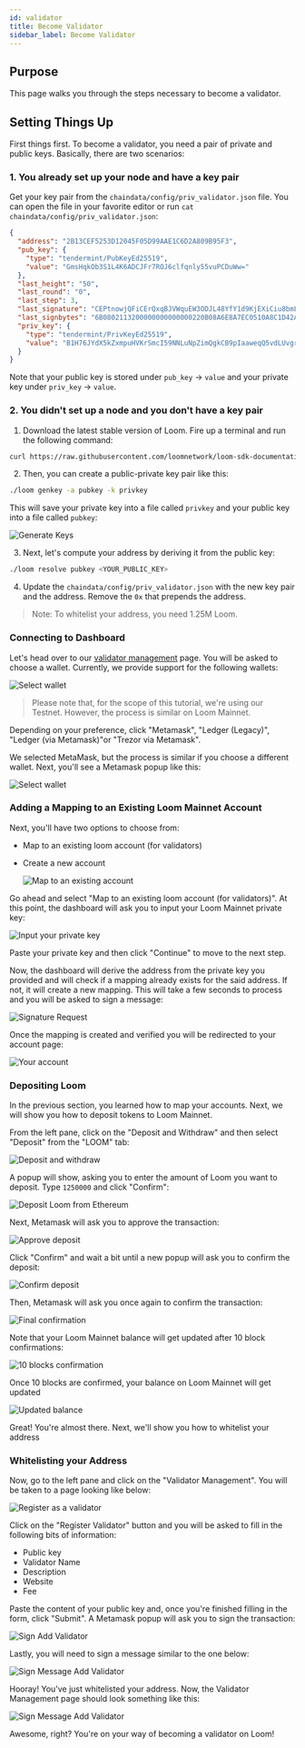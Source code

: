 ```yaml
---
id: validator
title: Become Validator
sidebar_label: Become Validator
---
```


## Purpose

This page walks you through the steps necessary to become a validator.

## Setting Things Up

First things first. To become a validator, you need a pair of private and public keys. Basically, there are two scenarios:

### 1. You already set up your node and have a key pair

Get your key pair from the `chaindata/config/priv_validator.json` file. You can open the file in your favorite editor or run `cat chaindata/config/priv_validator.json`:

```json
{
  "address": "2B13CEF5253D12045F05D99AAE1C6D2A809B95F3",
  "pub_key": {
    "type": "tendermint/PubKeyEd25519",
    "value": "GmsHqkOb3S1L4K6ADCJFr7ROJ6clfqnly55vuPCDuWw="
  },
  "last_height": "50",
  "last_round": "0",
  "last_step": 3,
  "last_signature": "CEPtnowjQFiCErQxqBJVWquEW3ODJL48YfY1d9KjEXiCiu8bmLmf5VECmOOQD3p7fumS7APxkMqUfCT+YqqhDg==",
  "last_signbytes": "6B0802113200000000000000220B08A6E8A7EC0510A8C1D42A2A480A2026ECBA6AB3721E5479D29237D4BBE2851EB4B5F580453048549E146E5BC9F5A212240A202D0F81B4495A49578C0E34205A9C51AECDC4A4562677044A415189DA30BB7F5C1001320764656661756C74",
  "priv_key": {
    "type": "tendermint/PrivKeyEd25519",
    "value": "B1H76JYdX5kZxmpuHVKrSmcI59NNLuNpZimQgkCB9pIaaweqQ5vdLUvgroAMIkWvtE4npyV+qeXLnm+48IO5bA=="
  }
}
```

Note that your public key is stored under `pub_key` -> `value` and your private key under `priv_key` -> `value`.

### 2. You didn't set up a node and you don't have a key pair

1. Download the latest stable version of Loom. Fire up a terminal and run the following command:

```bash
curl https://raw.githubusercontent.com/loomnetwork/loom-sdk-documentation/master/scripts/get_loom.sh | sh
```

2. Then, you can create a public-private key pair like this:

```bash
./loom genkey -a pubkey -k privkey
```

This will save your private key into a file called `privkey` and your public key into a file called `pubkey`:

![Generate Keys](/developers/img/validator-management-generate-keys.png)

3. Next, let's compute your address by deriving it from the public key:

```bash
./loom resolve pubkey <YOUR_PUBLIC_KEY>
```

4. Update the `chaindata/config/priv_validator.json` with the new key pair and the address. Remove the `0x` that prepends the address.

> Note: To whitelist your address, you need 1.25M Loom.

### Connecting to Dashboard

Let's head over to our [validator management](https://dashboard.dappchains.com/validator-management) page. You will be asked to choose a wallet. Currently, we provide support for the following wallets:

![Select wallet](/developers/img/validator-management-select-wallet.png)

> Please note that, for the scope of this tutorial, we're using our Testnet. However, the process is similar on Loom Mainnet.

Depending on your preference, click "Metamask", "Ledger (Legacy)", "Ledger (via Metamask)"or "Trezor via Metamask".

We selected MetaMask, but the process is similar if you choose a different wallet. Next, you'll see a Metamask popup like this:

![Select wallet](/developers/img/validator-management-connect-request.png)

### Adding a Mapping to an Existing Loom Mainnet Account

Next, you'll have two options to choose from:

- Map to an existing loom account (for validators)
- Create a new account
    
    ![Map to an existing account](/developers/img/validator-management-map-to-an-existing-account.png)

Go ahead and select "Map to an existing loom account (for validators)". At this point, the dashboard will ask you to input your Loom Mainnet private key:

![Input your private key](/developers/img/validator-management-input-your-private-key.png)

Paste your private key and then click "Continue" to move to the next step.

Now, the dashboard will derive the address from the private key you provided and will check if a mapping already exists for the said address. If not, it will create a new mapping. This will take a few seconds to process and you will be asked to sign a message:

![Signature Request](/developers/img/validator-management-signature-request-2.png)

Once the mapping is created and verified you will be redirected to your account page:

![Your account](/developers/img/validator-management-your-account.png)

### Depositing Loom

In the previous section, you learned how to map your accounts. Next, we will show you how to deposit tokens to Loom Mainnet.

From the left pane, click on the "Deposit and Withdraw" and then select "Deposit" from the "LOOM" tab:

![Deposit and withdraw](/developers/img/validator-management-deposit-and-withdraw.png)

A popup will show, asking you to enter the amount of Loom you want to deposit. Type `1250000` and click "Confirm":

![Deposit Loom from Ethereum](/developers/img/validator-management-deposit-loom-from-ethereum.png)

Next, Metamask will ask you to approve the transaction:

![Approve deposit](/developers/img/validator-management-approve-deposit.png)

Click "Confirm" and wait a bit until a new popup will ask you to confirm the deposit:

![Confirm deposit](/developers/img/validator-management-complete-deposit.png)

Then, Metamask will ask you once again to confirm the transaction:

![Final confirmation](/developers/img/validator-management-final-confirmation.png)

Note that your Loom Mainnet balance will get updated after 10 block confirmations:

![10 blocks confirmation](/developers/img/validator-management-10-block-confirmations.png)

Once 10 blocks are confirmed, your balance on Loom Mainnet will get updated

![Updated balance](/developers/img/validator-management-updated-balance.png)

Great! You're almost there. Next, we'll show you how to whitelist your address

### Whitelisting your Address

Now, go to the left pane and click on the "Validator Management". You will be taken to a page looking like below:

![Register as a validator](/developers/img/validator-management-register-as-validator.png)

Click on the "Register Validator" button and you will be asked to fill in the following bits of information:

- Public key
- Validator Name
- Description
- Website
- Fee

Paste the content of your public key and, once you're finished filling in the form, click "Submit". A Metamask popup will ask you to sign the transaction:

![Sign Add Validator](/developers/img/validator-management-sign-add-validator.png)

Lastly, you will need to sign a message similar to the one below:

![Sign Message Add Validator](/developers/img/validator-management-sign-message-add-validator.png)

Hooray! You've just whitelisted your address. Now, the Validator Management page should look something like this:

![Sign Message Add Validator](/developers/img/validator-management-successfully-registered.png)

Awesome, right? You're on your way of becoming a validator on Loom!